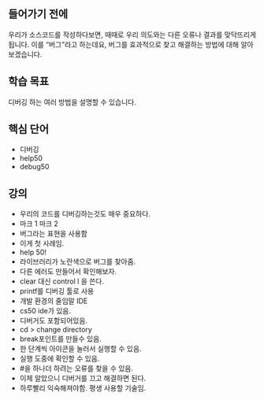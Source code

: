 ## 들어가기 전에

우리가 소스코드를 작성하다보면, 때때로 우리 의도와는 다른 오류나 결과를 맞닥뜨리게 됩니다. 이를 “버그”라고 하는데요, 버그를 효과적으로 찾고 해결하는 방법에 대해 알아 보겠습니다.

## 학습 목표

디버깅 하는 여러 방법을 설명할 수 있습니다.

## 핵심 단어

- 디버깅
- help50
- debug50

## 강의

- 우리의 코드를 디버깅하는것도 매우 중요하다.
- 마크 1 마크 2
- 버그라는 표현을 사용함
- 이게 첫 사례임.
- help 50!
- 라이브러리가 노란색으로 버그를 찾아줌.
- 다른 에러도 만들어서 확인해보자.
- clear 대신 control l 을 쓴다.
- printf를 디버깅 툴로 사용
- 개발 환경의 줄임말 IDE
- cs50 ide가 있음.
- 디버거도 포함되어있음.
- cd > change directory
- break포인트를 만들수 있음.
- 한 단계씩 아이콘을 눌러서 실행할 수 있음.
- 실행 도중에 확인할 수 있음.
- #을 하나더 하려는 오류를 찾을 수 있음.
- 이제 알았으니 디버거를 끄고 해결하면 된다.
- 하루빨리 익숙해져야함. 평생 사용할 기술임.
